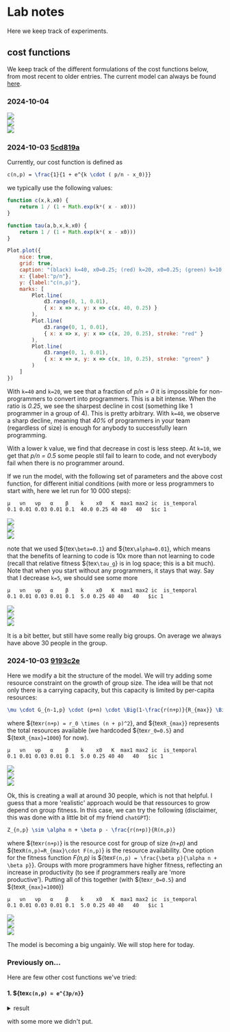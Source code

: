 #  Lab notes 

Here we keep track of experiments.

## cost functions

We keep track of the different formulations of the cost functions below, from most recent to older entries. The current model can always be found [here](https://github.com/jstonge/modeling-comp-transition/blob/main/simulations/dyn_diff.hpp).

### 2024-10-04

<div class="grid grid-cols-3">
    <div>
        <img src="./movie/20241004-1/movie2_ic0.gif">
    </div>
    <div>
        <img src="./movie/20241004-1/movie2_ic1.gif">
    </div>
    <div>
        <img src="./movie/20241004-1/movie2_ic3.gif">
    </div>
</div>


### 2024-10-03 [5cd819a](https://github.com/jstonge/modeling-comp-transition/blob/5cd819a74bb1d856cf904444e7e349c0652c399c/simulations/dyn_diff.hpp)

Currently, our cost function is defined as

```tex
c(n,p) = \frac{1}{1 + e^{k \cdot ( p/n - x_0)}}
```

we typically use the following values:

```js
function c(x,k,x0) {
    return 1 / (1 + Math.exp(k*( x - x0)))
}

function tau(a,b,x,k,x0) {
    return 1 / (1 + Math.exp(k*( x - x0)))
}
```

```js
Plot.plot({
    nice: true,
    grid: true,
    caption: "(black) k=40, x0=0.25; (red) k=20, x0=0.25; (green) k=10, x0=0.25",
    x: {label:"p/n"},
    y: {label:"c(n,p)"},
    marks: [
        Plot.line(
            d3.range(0, 1, 0.01),
            { x: x => x, y: x => c(x, 40, 0.25) }
        ),
        Plot.line(
            d3.range(0, 1, 0.01),
            { x: x => x, y: x => c(x, 20, 0.25), stroke: "red" }
        ),
        Plot.line(
            d3.range(0, 1, 0.01),
            { x: x => x, y: x => c(x, 10, 0.25), stroke: "green" }
        )
    ]
})
```

With `k=40` and `k=20`, we see that a fraction of _p/n = 0_ it is impossible for non-programmers to convert into programmers. This is a bit intense. When the ratio is _0.25_, we see the sharpest decline in cost (something like 1 programmer in a group of 4). This is pretty arbitrary. With `k=40`, we observe a sharp decline, meaning that _40%_ of programmers in your team (regardless of size) is enough for anybody to successfully learn programming.


With a lower k value, we find that decrease in cost is less steep. At `k=10`, we get that _p/n = 0.5_ some people stil fail to learn to code, and not everybody fail  when there is no programmer around.

If we run the model, with the following set of parameters and the above cost function, for different initial conditions (with more or less programmers to start with, here we let run for 10 000 steps):

```
μ   νn   νp   α    β    k    x0   K  max1 max2 ic  is_temporal
0.1 0.01 0.03 0.01 0.1  40.0 0.25 40 40   40   $ic 1 
```

<div class="grid grid-cols-3">
    <div>
        <img src="./movie/20241003-1/movie2_ic0.gif">
    </div>
    <div>
        <img src="./movie/20241003-1/movie2_ic1.gif">
    </div>
    <div>
        <img src="./movie/20241003-1/movie2_ic3.gif">
    </div>
</div>

note that we used ${tex`\beta=0.1`} and ${tex`\alpha=0.01`}, which means that the benefits of learning to code is 10x more than not learning to code (recall that relative fitness ${tex`\tau_g`} is in log space; this is a bit much). Note that when you start without any programmers, it stays that way. Say that I decrease `k=5`, we should see some more

```
μ   νn   νp   α    β    k    x0   K  max1 max2 ic  is_temporal
0.1 0.01 0.03 0.01 0.1  5.0 0.25 40 40   40   $ic 1 
```

<div class="grid grid-cols-3">
    <div>
        <img src="./movie/20241003-3/movie2_ic0.gif">
    </div>
    <div>
        <img src="./movie/20241003-3/movie2_ic1.gif">
    </div>
    <div>
        <img src="./movie/20241003-3/movie2_ic3.gif">
    </div>
</div>

It is a bit better, but still have some really big groups. On average we always have above 30 people in the group.

### 2024-10-03 [9193c2e](https://github.com/jstonge/modeling-comp-transition/blob/9193c2e8c3510b793d7d784a2ee74ea611b1beae/simulations/dyn_diff.hpp)

Here we modify a bit the structure of the model. We will try adding some resource constraint on the growth of group size. The idea will be that not only there is a carrying capacity, but this capacity is limited by per-capita resources:

```tex
\mu \cdot G_{n-1,p} \cdot (p+n) \cdot \Big(1-\frac{r(n+p)}{R_{max}} \Big)
```

where ${tex`r(n+p) = r_0 \times (n + p)^2`}, and ${tex`R_{max}`} represents the total resources available (we hardcoded ${tex`r_0=0.5`} and ${tex`R_{max}=1000`} for now).

```
μ   νn   νp   α    β    k    x0   K  max1 max2 ic  is_temporal
0.1 0.01 0.03 0.01 0.1  5.0 0.25 40 40   40   $ic 1 
```


<div class="grid grid-cols-3">
    <div>
        <img src="./movie/20241003-4/movie2_ic0.gif">
    </div>
    <div>
        <img src="./movie/20241003-4/movie2_ic1.gif">
    </div>
    <div>
        <img src="./movie/20241003-4/movie2_ic3.gif">
    </div>
</div>

Ok, this is creating a wall at around 30 people, which is not that helpful. I guess that a more 'realistic' approach would be that ressources to grow depend on group fitness. In this case, we can try the following (disclaimer, this was done with a little bit of my friend `chatGPT`):

```tex
Z_{n,p} \sim \alpha n + \beta p - \frac{r(n+p)}{R(n,p)}
```

where ${tex`r(n+p)`}  is the resource cost for group of size _(n+p)_ and ${tex`R(n,p)=R_{max}\cdot F(n,p)`} is the resource availability. One option for the fitness function _F(n,p)_ is ${tex`F(n,p) = \frac{\beta p}{\alpha n + \beta p}`}.  Groups with more programmers have higher fitness, reflecting an increase in productivity (to see if programmers really are 'more productive'). Putting all of this together (with ${tex`r_0=0.5`} and ${tex`R_{max}=1000`})

```
μ   νn   νp   α    β    k    x0   K  max1 max2 ic  is_temporal
0.1 0.01 0.03 0.01 0.1  5.0 0.25 40 40   40   $ic 1 
```

<div class="grid grid-cols-3">
    <div>
        <img src="./movie/20241003-5/movie2_ic0.gif">
    </div>
    <div>
        <img src="./movie/20241003-5/movie2_ic1.gif">
    </div>
    <div>
        <img src="./movie/20241003-5/movie2_ic3.gif">
    </div>
</div>

The model is becoming a big ungainly. We will stop here for today.


### Previously on...


Here are few other cost functions we've tried:

#### 1. ${tex`c(n,p) = e^{3p/n}`}

<details>
  <summary>result</summary>
    <div class="grid grid-cols-3">
        <div>
            <img src="./movie/20241003-2/movie2_ic0.gif">
        </div>
        <div>
            <img src="./movie/20241003-2/movie2_ic1.gif">
        </div>
        <div>
            <img src="./movie/20241003-2/movie2_ic3.gif">
        </div>
    </div>

    μ   νn   νp   α    β    k    x0   K  max1 max2 ic  is_temporal
    0.1 0.01 0.03 0.01 0.1  20.0 0.25 20 40   40   $ic 1 
</details>

with some more we didn't put.
